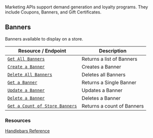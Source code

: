 Marketing APIs support demand generation and loyalty programs. They include Coupons, Banners, and Gift Certificates.

## Banners

Banners available to display on a store. 

|Resource / Endpoint|Description|
|-|-|
|[`Get All Banners`](https://developer.bigcommerce.com/api-reference/marketing/marketing-api/banners/getallbanners)|Returns a list of Banners|
|[`Create a Banner`](https://developer.bigcommerce.com/api-reference/marketing/marketing-api/banners/createabanner)|Creates a Banner|
|[`Delete All Banners`](https://developer.bigcommerce.com/api-reference/marketing/marketing-api/banners/deleteallbanners)|Deletes all Banners|
|[`Get a Banner`](https://developer.bigcommerce.com/api-reference/marketing/marketing-api/banners/getabanner)|Returns a Single Banner|
|[`Update a Banner`](https://developer.bigcommerce.com/api-reference/marketing/marketing-api/banners/updateabanner)|Updates a Banner|
|[`Delete a Banner`](https://developer.bigcommerce.com/api-reference/marketing/marketing-api/banners/deleteabanner)|Deletes a Banner|
|[`Get a Count of Store Banners`](https://developer.bigcommerce.com/api-reference/marketing/marketing-api/banners/getacountofbanners)|Returns a count of Banners|

### Resources 

[Handlebars Reference](https://developer.bigcommerce.com/stencil-docs/reference-docs/global-objects-and-properties/new-subpage)